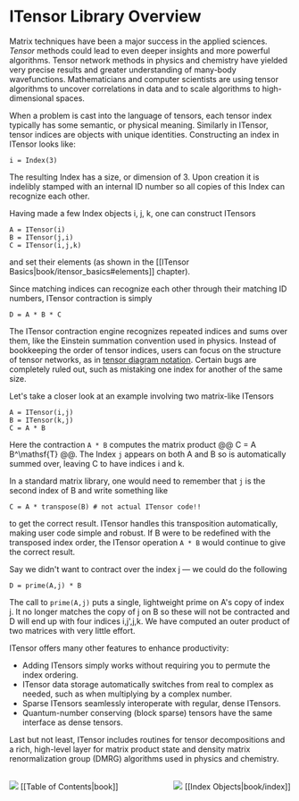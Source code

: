 # ITensor Library Overview

Matrix techniques have been a major success in the applied sciences.
*Tensor* methods could lead to even deeper insights and 
more powerful algorithms.
Tensor network methods in physics and chemistry have yielded 
very precise results and greater understanding of many-body wavefunctions.
Mathematicians and computer scientists are using tensor algorithms
to uncover correlations in data and to scale algorithms 
to high-dimensional spaces.

When a problem is cast into the language of tensors,
each tensor index typically has some
 semantic, or physical meaning. 
Similarly in ITensor, tensor indices are objects with
unique identities. Constructing an index in ITensor looks like:

    i = Index(3)

The resulting Index has a size, or dimension of 3. Upon creation it is 
indelibly stamped with an internal ID number so all copies of this Index
can recognize each other.

Having made a few Index objects i, j, k, one can construct ITensors

    A = ITensor(i)
    B = ITensor(j,i)
    C = ITensor(i,j,k)

and set their elements (as shown in the [[ITensor Basics|book/itensor_basics#elements]] chapter).

Since matching indices can recognize each other through their matching 
ID numbers, ITensor contraction is simply

    D = A * B * C

The ITensor contraction engine recognizes repeated indices and sums 
over them, like the Einstein summation convention used
in physics. Instead of bookkeeping the order of tensor indices,
users can focus on the structure of tensor networks, as in 
[tensor diagram notation](http://tensornetwork.org/diagrams).
Certain bugs are completely ruled out, such as mistaking one index for
another of the same size.

Let's take a closer look at an example involving two matrix-like ITensors 

    A = ITensor(i,j)
    B = ITensor(k,j)
    C = A * B

Here the contraction `A * B` computes the matrix product @@ C = A B^\mathsf{T} @@.
The Index <code style="border:none;">j</code> appears on both A and B so is automatically summed over,
leaving C to have indices i and k.

In a standard matrix library, one would need to remember that <code style="border:none;">j</code> is
the second index of B and write something like 

    C = A * transpose(B) # not actual ITensor code!!

to get the correct result. ITensor handles this transposition automatically, 
making user code simple and robust. If B were to be redefined
with the transposed index order, the ITensor operation `A * B` would continue to give the correct result.

Say we didn't want to contract over the index j &mdash; we could do the following

    D = prime(A,j) * B

The call to `prime(A,j)` puts a single, lightweight prime on A's copy of index j. It no longer
matches the copy of j on B so these will not be contracted and D will end up with four indices i,j',j,k. 
We have computed an outer product of two matrices with very little effort.


ITensor offers many other features to enhance productivity:
* Adding ITensors simply works without 
requiring you to permute the index ordering. 
* ITensor data storage automatically switches from real to complex as needed,
such as when multiplying by a complex number.
* Sparse ITensors seamlessly interoperate with regular, dense
ITensors.
* Quantum-number conserving (block sparse) tensors have the same interface as dense tensors.


Last but not least, ITensor includes routines for tensor decompositions
and a rich, high-level layer for matrix product state and density matrix 
renormalization group (DMRG) algorithms used in physics and chemistry.
<br/>
<br/>

<span style="float:left;"><img src="docs/VERSION/arrowleft.png" class="icon"> 
[[Table of Contents|book]]
</span>
<span style="float:right;"><img src="docs/VERSION/arrowright.png" class="icon"> 
[[Index Objects|book/index]]
</span>


<br/>
